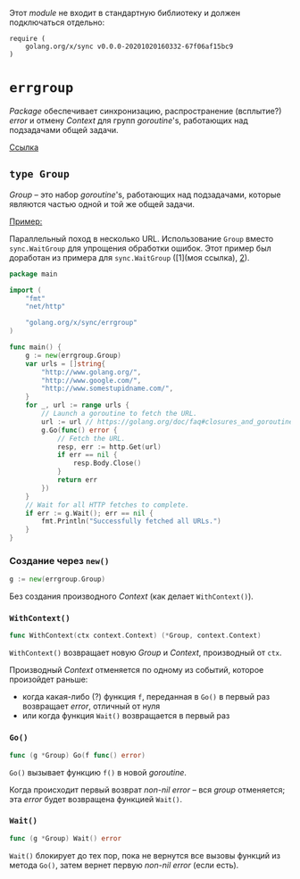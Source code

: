 Этот *module* не входит в стандартную библиотеку и должен подключаться отдельно:

```
require (
	golang.org/x/sync v0.0.0-20201020160332-67f06af15bc9
)
```



# `errgroup`

*Package* обеспечивает синхронизацию, распространение (всплытие?) *error* и отмену *Context* для групп *goroutine*'s, работающих над подзадачами общей задачи.

[Ссылка](https://pkg.go.dev/golang.org/x/sync@v0.0.0-20210220032951-036812b2e83c/errgroup)

## `type Group`

*Group* – это набор *goroutine*'s, работающих над подзадачами, которые являются частью одной и той же общей задачи.

<u>Пример:</u>

Параллельный поход в несколько URL. Использование `Group` вместо `sync.WaitGroup`  для упрощения обработки ошибок. Этот пример был доработан из примера для `sync.WaitGroup` ([1](моя ссылка), [2](https://golang.org/pkg/sync/#example_WaitGroup)).

```go
package main

import (
	"fmt"
	"net/http"

	"golang.org/x/sync/errgroup"
)

func main() {
	g := new(errgroup.Group)
	var urls = []string{
		"http://www.golang.org/",
		"http://www.google.com/",
		"http://www.somestupidname.com/",
	}
	for _, url := range urls {
		// Launch a goroutine to fetch the URL.
		url := url // https://golang.org/doc/faq#closures_and_goroutines
		g.Go(func() error {
			// Fetch the URL.
			resp, err := http.Get(url)
			if err == nil {
				resp.Body.Close()
			}
			return err
		})
	}
	// Wait for all HTTP fetches to complete.
	if err := g.Wait(); err == nil {
		fmt.Println("Successfully fetched all URLs.")
	}
}
```

### Создание через `new()`

```go
g := new(errgroup.Group)
```

Без создания производного *Context* (как делает `WithContext()`).



### `WithContext()`

```go
func WithContext(ctx context.Context) (*Group, context.Context)
```

`WithContext()` возвращает новую *Group* и  *Context*, производный от `ctx`.

Производный *Context* отменяется по одному из событий, которое произойдет раньше:

- когда какая-либо (?) функция `f`, переданная в `Go()` в первый раз возвращает *error*, отличный от нуля
- или когда функция `Wait()` возвращается в первый раз

### `Go()`

```go
func (g *Group) Go(f func() error)
```

`Go()` вызывает функцию `f()` в новой *goroutine*.

Когда происходит первый возврат *non-nil error* – вся *group* отменяется; эта *error* будет возвращена функцией `Wait()`.

### `Wait()`

```go
func (g *Group) Wait() error
```

`Wait()` блокирует до тех пор, пока не вернутся все вызовы функций из метода `Go()`, затем вернет первую *non-nil error* (если есть).